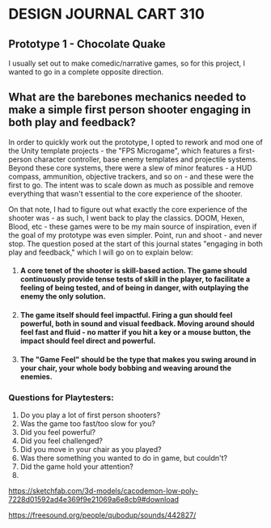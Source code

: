 # DESIGN JOURNAL CART 310

## Prototype 1 - Chocolate Quake

I usually set out to make comedic/narrative games, so for this project, I wanted to go in a complete opposite direction.



## What are the barebones mechanics needed to make a simple first person shooter engaging in both play and feedback?



In order to quickly work out the prototype, I opted to rework and mod one of the Unity template projects - the "FPS Microgame", which features a first-person character controller, base enemy templates and projectile systems. Beyond these core systems, there were a slew of minor features - a HUD compass, ammunition, objective trackers, and so on - and these were the first to go. The intent was to scale down as much as possible and remove everything that wasn't essential to the core experience of the shooter.

On that note, I had to figure out what exactly the core experience of the shooter was - as such, I went back to play the classics. DOOM, Hexen, Blood, etc - these games were to be my main source of inspiration, even if the goal of my prototype was even simpler. Point, run and shoot - and never stop. The question posed at the start of this journal states "engaging in both play and feedback," which I will go on to explain below:

1. #### A core tenet of the shooter is skill-based action. The game should continuously provide tense tests of skill in the player, to facilitate a feeling of being tested, and of being in danger, with outplaying the enemy the only solution.

2. #### The game itself should feel impactful. Firing a gun should feel powerful, both in sound and visual feedback. Moving around should feel fast and fluid - no matter if you hit a key or a mouse button, the impact should feel direct and powerful.

3. #### The "Game Feel" should be the type that makes you swing around in your chair, your whole body bobbing and weaving around the enemies.



### Questions for Playtesters:

1. Do you play a lot of first person shooters?
2. Was the game too fast/too slow for you?
3. Did you feel powerful?
4. Did you feel challenged?
5. Did you move in your chair as you played?
6. Was there something you wanted to do in game, but couldn't?
7. Did the game hold your attention?
8. 





https://sketchfab.com/3d-models/cacodemon-low-poly-7228d01592ad4e369f9e21069a6e8cb9#download

https://freesound.org/people/qubodup/sounds/442827/